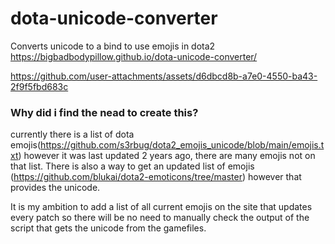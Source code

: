 # dota-unicode-converter
Converts unicode to a bind to use emojis in dota2 \
https://bigbadbodypillow.github.io/dota-unicode-converter/



https://github.com/user-attachments/assets/d6dbcd8b-a7e0-4550-ba43-2f9f5fbd683c




### Why did i find the nead to create this?
currently there is a list of dota emojis(https://github.com/s3rbug/dota2_emojis_unicode/blob/main/emojis.txt)
however it was last updated 2 years ago, there are many emojis not on that list.
There is also a way to get an updated list of emojis (https://github.com/blukai/dota2-emoticons/tree/master)
however that provides the unicode.



It is my ambition to add a list of all current emojis on the site that updates every patch
so there will be no need to manually check the output of the script that gets the unicode from the gamefiles.
